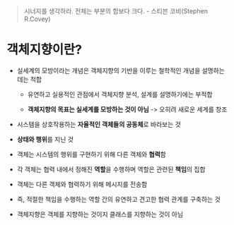 > 시너지를 생각하라. 전체는 부분의 합보다 크다.  - 스티븐 코비(Stephen R.Covey)

# 객체지향이란?
- 실세계의 모방이라는 개념은 객체지향의 기반을 이루는 철학적인 개념을 설명하는 데는 적합

  - 유연하고 실용적인 관점에서 객체지향 분석, 설계를 설명하기에는 부적합
 
  - **객체지향의 목표는 실세계를 모방하는 것이 아님** -> 오히려 새로운 세계를 창조
- 시스템을 상호작용하는 **자율적인 객체들의 공동체**로 바라보는 것
- **상태와 행위**를 지닌 것
- 객체는 시스템의 행위를 구현하기 위해 다른 객체와 **협력**함
- 각 객체는 협력 내에서 정해진 **역할**을 수행하며 역할은 관련된 **책임**의 집합
- 객체는 다른 객체와 협력하기 위해 메시지를 전송함
- 즉, 적절한 책임을 수행하는 역할 간의 유연하고 견고한 협력 관계를 구축하는 것
- 객체지향은 객체를 지향하는 것이지 클래스를 지향하는 것이 아님
